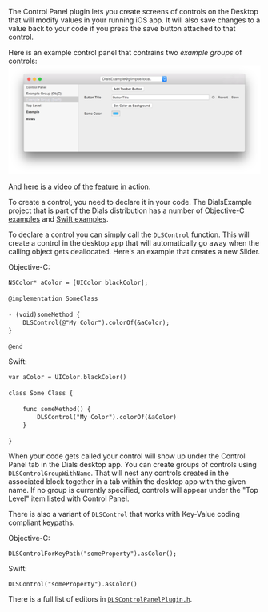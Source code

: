 The Control Panel plugin lets you create screens of controls on the Desktop that will modify values in your running iOS app. It will also save changes to a value back to your code if you press the save button attached to that control.

Here is an example control panel that contrains two *example groups* of controls:
![Control Panel Plugin Example](control-panel.png)

And [here is a video of the feature in action](control-panel-example-1080.mp4?raw=true).

To create a control, you need to declare it in your code. The DialsExample project that is part of the Dials distribution has a number of [Objective-C examples](../DialsExample/Source/ViewController.m) and [Swift examples](../DialsExample/Source/TestViewController.swift).

To declare a control you can simply call the ``DLSControl`` function. This will create a control in the desktop app that will automatically go away when the calling object gets deallocated. Here's an example that creates a new Slider.

Objective-C:
```
NSColor* aColor = [UIColor blackColor];

@implementation SomeClass

- (void)someMethod {
    DLSControl(@"My Color").colorOf(&aColor);
}

@end
```

Swift:
```
var aColor = UIColor.blackColor()

class Some Class {

    func someMethod() {
        DLSControl("My Color").colorOf(&aColor)
    }

}

```

When your code gets called your control will show up under the Control Panel tab in the Dials desktop app. You can create groups of controls using ``DLSControlGroupWithName``. That will nest any controls created in the associated block together in a tab within the desktop app with the given name. If no group is currently specified, controls will appear under the "Top Level" item listed with Control Panel.


There is also a variant of ``DLSControl`` that works with Key-Value coding compliant keypaths.

Objective-C:
```
DLSControlForKeyPath("someProperty").asColor();
```

Swift:
```
DLSControl("someProperty").asColor()
```

There is a full list of editors in [``DLSControlPanelPlugin.h``](../iOS/DLSControlPanelPlugin.h).

